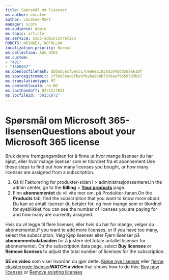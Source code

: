 ```yaml
---
title: Spørsmål om lisenser
ms.author: cmcatee
author: cmcatee-MSFT
manager: scotv
ms.audience: Admin
ms.topic: article
ms.service: o365-administration
ROBOTS: NOINDEX, NOFOLLOW
localization_priority: Normal
ms.collection: Adm_O365
ms.custom:
- "491"
- "1500032"
ms.openlocfilehash: ddbad5acf5ecc17ce8ee2193ba304ddd50aa610f
ms.sourcegitcommit: 2f39850ac0fba9fbeba9b8b7939ae79b505d3b67
ms.translationtype: MT
ms.contentlocale: nb-NO
ms.lasthandoff: 02/12/2021
ms.locfileid: "50231872"
---
```

# <a name="questions-about-your-microsoft-365-license"></a><span data-ttu-id="d396a-102">Spørsmål om Microsoft 365-lisensen</span><span class="sxs-lookup"><span data-stu-id="d396a-102">Questions about your Microsoft 365 license</span></span>

<span data-ttu-id="d396a-103">Bruk denne fremgangsmåten for å finne ut hvor mange lisenser du har kjøpt, eller hvor mange lisenser som er tilordnet fra et abonnement.</span><span class="sxs-lookup"><span data-stu-id="d396a-103">Use these steps to find out how many licenses you bought, or how many licenses are assigned from a subscription.</span></span>
  
1. <span data-ttu-id="d396a-104">Gå til Fakturering for  produkter-siden i \> **[](https://go.microsoft.com/fwlink/p/?linkid=842054)** administrasjonssenteret.</span><span class="sxs-lookup"><span data-stu-id="d396a-104">In the admin center, go to the **Billing** \> **[Your products](https://go.microsoft.com/fwlink/p/?linkid=842054)** page.</span></span>
2. <span data-ttu-id="d396a-105">Finn **abonnementet** du vil vite mer om, på Produkter-fanen.</span><span class="sxs-lookup"><span data-stu-id="d396a-105">On the **Products** tab, find the subscription that you want to know more about.</span></span> <span data-ttu-id="d396a-106">Du kan se antall lisenser du betaler for, og hvor mange som er tilordnet for øyeblikket.</span><span class="sxs-lookup"><span data-stu-id="d396a-106">You can see the number of licenses you are paying for and how many are currently assigned.</span></span>

<span data-ttu-id="d396a-107">Hvis du vil legge til flere lisenser, eller hvis du har for mange, velger du abonnementet.</span><span class="sxs-lookup"><span data-stu-id="d396a-107">If you want to add more licenses, or if you have too many, select the subscription.</span></span> <span data-ttu-id="d396a-108">Velg Kjøp lisenser eller Fjern lisenser på **abonnementsdatasiden** for å justere det totale antallet lisenser for abonnementet. </span><span class="sxs-lookup"><span data-stu-id="d396a-108">On the subscription data page, select **Buy licenses** or **Remove licenses** to adjust the total number of licenses for the subscription.</span></span>

<span data-ttu-id="d396a-109">**SE en video** som viser hvordan du gjør dette: [Kjøpe nye lisenser](https://go.microsoft.com/fwlink/p/?linkid=2154857) eller [fjerne eksisterende lisenser](https://go.microsoft.com/fwlink/p/?linkid=2154938)</span><span class="sxs-lookup"><span data-stu-id="d396a-109">**WATCH a video** that shows how to do this: [Buy new licenses](https://go.microsoft.com/fwlink/p/?linkid=2154857) or [Remove existing licenses](https://go.microsoft.com/fwlink/p/?linkid=2154938)</span></span>